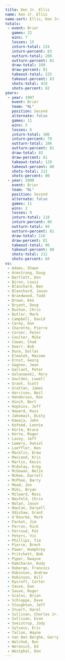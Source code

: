 ```yaml
---
title: Ken Jr. Ellis
name: Ken Jr. Ellis
name-sort: Ellis, Ken Jr.
totals:
 - event: Brier
   games: 22
   wins: 7
   losses: 15
   inturn-total: 224
   inturn-percent: 83
   outturn-total: 200
   outturn-percent: 81
   draw-total: 199
   draw-percent: 81
   takeout-total: 225
   takeout-percent: 83
   shots-total: 424
   shots-percent: 82
years:
 - year: 1997
   event: Brier
   team: "NL"
   position: Second
   alternate: false
   games: 11
   wins: 5
   losses: 6
   inturn-total: 106
   inturn-percent: 79
   outturn-total: 106
   outturn-percent: 81
   draw-total: 83
   draw-percent: 81
   takeout-total: 129
   takeout-percent: 80
   shots-total: 212
   shots-percent: 80
 - year: 2000
   event: Brier
   team: "NL"
   position: Second
   alternate: false
   games: 11
   wins: 2
   losses: 9
   inturn-total: 118
   inturn-percent: 86
   outturn-total: 94
   outturn-percent: 81
   draw-total: 116
   draw-percent: 81
   takeout-total: 96
   takeout-percent: 88
   shots-total: 212
   shots-percent: 84
vs:
 - Adams, Shawn
 - Armstrong, Doug
 - Bartlett, Don
 - Biron, Louis
 - Blanchard, Ben
 - Blanchard, Jason
 - Brandwood, Todd
 - Brown, Ken
 - Bryant, Doug
 - Buchan, Chris
 - Butler, Mark
 - Campbell, David
 - Carey, Dan
 - Charette, Pierre
 - Corner, Peter
 - Coulter, Mike
 - Cowan, Chad
 - Doerr, Bob
 - Duce, Dallas
 - Elmaleh, Maxime
 - Ernst, Georg
 - Gagnon, Jean
 - Gallant, Peter
 - Golanowski, Rory
 - Goulden, Lowell
 - Grant, Scott
 - Grattan, James
 - Harrison, Neil
 - Henderson, Ron
 - Hinch, Bert
 - Hopkins, Jeff
 - Howard, Russ
 - Jakomait, Dusty
 - Kawaja, John
 - Kofoed, Lonnie
 - Korte, Bruce
 - Korte, Roger
 - Lacey, Jeff
 - Lemery, Daniel
 - Loeffler, Ken
 - Macklin, Drew
 - MacLeod, Kris
 - Martin, Kevin
 - McAulay, Greg
 - McGowan, Nolin
 - McKee, Darrell
 - McPhee, Barry
 - Mead, Jon
 - Miki, Bryan
 - Milward, Ross
 - Neufeld, Chris
 - Nolan, Jason
 - Nowlan, Daryell
 - Odishaw, Grant
 - O'Rourke, Mark
 - Packet, Jim
 - Perron, Rick
 - Perroud, Pat
 - Peters, Vic
 - Phillips, Tim
 - Pierce, Brent
 - Power, Humphrey
 - Pritchett, Bob
 - Pyper, Dwayne
 - Ramcharan, Rudy
 - Roberge, Francois
 - Robinson, Andrew
 - Robinson, Bill
 - Rycroft, Carter
 - Sauve, Dan
 - Sauve, Roger
 - Scales, Brian
 - Schleppe, Dave
 - Stoughton, Jeff
 - Stuart, Darol
 - Sullivan, Charles Jr.
 - Sullivan, Evan
 - Sveistrup, Jody
 - Sylvain, Eric
 - Tallon, Wayne
 - Van Den Berghe, Garry
 - Walchuk, Don
 - Werenich, Ed
 - Westphal, Don
---
```

